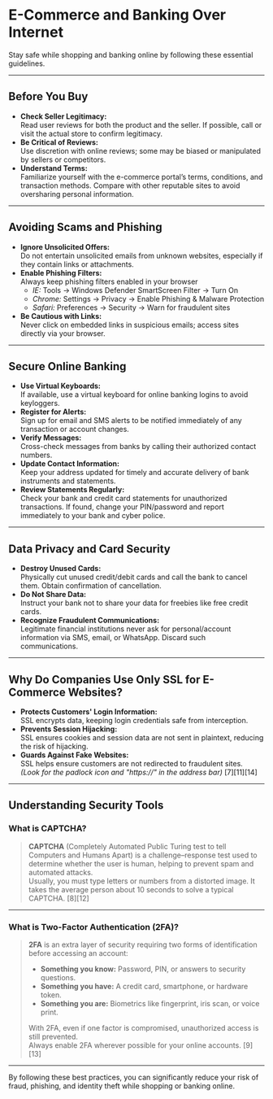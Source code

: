 # E-Commerce and Banking Over Internet

Stay safe while shopping and banking online by following these essential guidelines.

---

## Before You Buy

- **Check Seller Legitimacy:**  
  Read user reviews for both the product and the seller. If possible, call or visit the actual store to confirm legitimacy.
- **Be Critical of Reviews:**  
  Use discretion with online reviews; some may be biased or manipulated by sellers or competitors.
- **Understand Terms:**  
  Familiarize yourself with the e-commerce portal’s terms, conditions, and transaction methods. Compare with other reputable sites to avoid oversharing personal information.

---

## Avoiding Scams and Phishing

- **Ignore Unsolicited Offers:**  
  Do not entertain unsolicited emails from unknown websites, especially if they contain links or attachments.
- **Enable Phishing Filters:**  
  Always keep phishing filters enabled in your browser  
  - *IE:* Tools → Windows Defender SmartScreen Filter → Turn On  
  - *Chrome:* Settings → Privacy → Enable Phishing & Malware Protection  
  - *Safari:* Preferences → Security → Warn for fraudulent sites
- **Be Cautious with Links:**  
  Never click on embedded links in suspicious emails; access sites directly via your browser.

---

## Secure Online Banking

- **Use Virtual Keyboards:**  
  If available, use a virtual keyboard for online banking logins to avoid keyloggers.
- **Register for Alerts:**  
  Sign up for email and SMS alerts to be notified immediately of any transaction or account changes.
- **Verify Messages:**  
  Cross-check messages from banks by calling their authorized contact numbers.
- **Update Contact Information:**  
  Keep your address updated for timely and accurate delivery of bank instruments and statements.
- **Review Statements Regularly:**  
  Check your bank and credit card statements for unauthorized transactions. If found, change your PIN/password and report immediately to your bank and cyber police.

---

## Data Privacy and Card Security

- **Destroy Unused Cards:**  
  Physically cut unused credit/debit cards and call the bank to cancel them. Obtain confirmation of cancellation.
- **Do Not Share Data:**  
  Instruct your bank not to share your data for freebies like free credit cards.
- **Recognize Fraudulent Communications:**  
  Legitimate financial institutions never ask for personal/account information via SMS, email, or WhatsApp. Discard such communications.

---

## Why Do Companies Use Only SSL for E-Commerce Websites?

- **Protects Customers' Login Information:**  
  SSL encrypts data, keeping login credentials safe from interception.
- **Prevents Session Hijacking:**  
  SSL ensures cookies and session data are not sent in plaintext, reducing the risk of hijacking.
- **Guards Against Fake Websites:**  
  SSL helps ensure customers are not redirected to fraudulent sites.  
  *(Look for the padlock icon and "https://" in the address bar)* [7][11][14]

---

## Understanding Security Tools

### What is CAPTCHA?

> **CAPTCHA** (Completely Automated Public Turing test to tell Computers and Humans Apart) is a challenge–response test used to determine whether the user is human, helping to prevent spam and automated attacks.  
> Usually, you must type letters or numbers from a distorted image. It takes the average person about 10 seconds to solve a typical CAPTCHA. [8][12]

---

### What is Two-Factor Authentication (2FA)?

> **2FA** is an extra layer of security requiring two forms of identification before accessing an account:
> - **Something you know:** Password, PIN, or answers to security questions.
> - **Something you have:** A credit card, smartphone, or hardware token.
> - **Something you are:** Biometrics like fingerprint, iris scan, or voice print.
>
> With 2FA, even if one factor is compromised, unauthorized access is still prevented.  
> Always enable 2FA wherever possible for your online accounts. [9][13]

---

By following these best practices, you can significantly reduce your risk of fraud, phishing, and identity theft while shopping or banking online.
